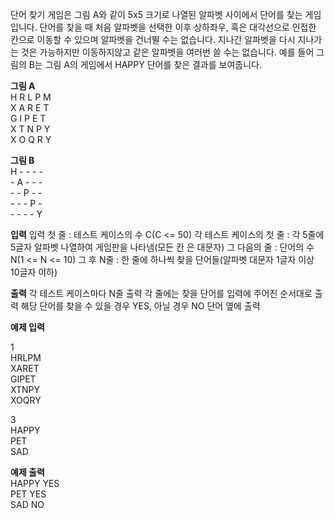 단어 찾기 게임은 그림 A와 같이 5x5 크기로 나열된 알파벳 사이에서 단어를 찾는 게임
입니다.
단어를 찾을 때 처음 알파벳을 선택한 이후 상하좌우, 혹은 대각선으로 인접한 칸으로
이동할 수 있으며 알파벳을 건너뛸 수는 없습니다.
지나간 알파벳을 다시 지나가는 것은 가능하지만 이동하지않고 같은 알파벳을 여러번 쓸
수는 없습니다.
예를 들어 그림의 B는 그림 A의 게임에서 HAPPY 단어를 찾은 결과를 보여줍니다.

**그림 A**</br>
H R L P M</br>
X A R E T</br>
G I P E T</br>
X T N P Y</br>
X O Q R Y</br>

**그림 B**</br>
H - - - -</br>
\- A - - -</br>
\- - P - -</br>
\- - - P -</br>
\- - - - Y</br>

**입력**
입력 첫 줄 : 테스트 케이스의 수 C(C <= 50)
각 테스트 케이스의 첫 줄 : 각 5줄에 5글자 알파벳 나열하여 게임판을 나타냄(모든 칸
은 대문자)
그 다음의 줄 : 단어의 수 N(1 <= N <= 10)
그 후 N줄 : 한 줄에 하나씩 찾을 단어들(알파벳 대문자 1글자 이상 10글자 이하)

**출력**
각 테스트 케이스마다 N줄 출력
각 줄에는 찾을 단어를 입력에 주어진 순서대로 출력
해당 단어를 찾을 수 있을 경우 YES, 아닐 경우 NO 단어 옆에 출력

**예제 입력**</br>

1</br>
HRLPM</br>
XARET</br>
GIPET</br>
XTNPY</br>
XOQRY</br>

3</br>
HAPPY</br>
PET</br>
SAD</br>

**예제 출력**</br>
HAPPY YES</br>
PET YES</br>
SAD NO</br>
